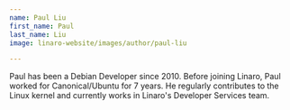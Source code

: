 ```yaml
---
name: Paul Liu
first_name: Paul
last_name: Liu
image: linaro-website/images/author/paul-liu

---
```


Paul has been a Debian Developer since 2010. Before joining Linaro, Paul worked for Canonical/Ubuntu for 7 years. He regularly contributes to the Linux kernel and currently works in Linaro's Developer Services team.
